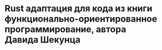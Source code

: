 # Rust адаптация для кода из книги функционально-ориентированное программирование, автора Давида Шекунца
